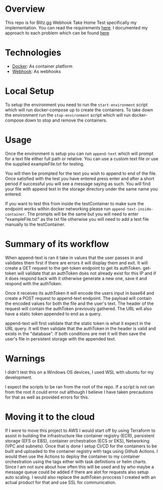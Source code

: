 # Overview
This repo is for Blitz.gg Webhook Take Home Test specifically my implementation. You can read the requirements [here](Blitz_DevOps_Take_Home_Test.pdf). I documented my approach to each problem which can be found [here](My_Approach_to_Blitz_Webhook_Take_Home_Test.md)

# Technologies
- [Docker](https://docker.com): As container platform
- [Webhook](https://github.com/adnanh/webhook): As webhooks

# Local Setup
To setup the environment you need to run the `start-environment` script which will run docker-compose up to create the containers. To take down the environment run the `stop-environment` script which will run docker-compose down to stop and remove the containers. 

# Usage
Once the environment is setup you can run `append-text` which will prompt for a text file either full path or relative. You can use a custom text file or use the supplied exampleFile.txt for testing. 

You will then be prompted for the text you wish to append to end of the file. Once satisfied with the test you have entered press enter and after a short period if successful you will see a message saying as such. You will find your file with append text in the storage directory under the same name you entered. 

If you want to test this from inside the testContainer to make sure the endpoint works within docker networking please run `append-text-inside-container`. The prompts will be the same but you will need to enter "exampleFile.txt" as the txt file otherwise you will need to add a text file manually to the testContainer. 

# Summary of its workflow
When append-text is ran it take in values that the user passes in and validates them first if there are errors it will display them and exit. It will create a GET request to the get-token endpoint to get its authToken. get-token will validate that an authToken does not already exist for this IP and if it does respond back with it otherwise generate a new one, save it and respond with the authToken. 

Once it receives its authToken it will encode the users input in base64 and create a POST request to append-text endpoint. The payload will contain the encoded values for both the file and the user's text. The header of the request will contain the authToken previously gathered. The URL will also have a static token appended to end as a query. 

append-text will first validate that the static token is what it expect in the URL query. It will then validate that the authToken in the header is valid and exists in the "database". If both conditions are met it will then save the user's file in persistent storage with the appended text. 

# Warnings
I didn't test this on a Windows OS devices, I used WSL with ubuntu for my development. 

I expect the scripts to be ran from the root of the repo. If a script is not ran from the root it could error out although I believe I have taken precautions for that as well as provided errors for this. 

# Moving it to the cloud
If I were to move this project to AWS I would start off by using Terraform to assist in building the infrastructure like container registry (ECR), persistent storage (EFS or EBS), container orchestration (ECS or EKS), Networking (VPC and subnets). Once that is done I setup CI/CD for the containers to be built and uploaded to the container registry with tags using Github Actions. I would then use the Actions to deploy the container to my container orchestration using the tags either with task definitions or helm charts. Since I am not sure about how often this will be used and by who maybe a message queue could be added if there are alot for requests also setup auto scaling. I would also replace the authToken proccess I created with an actual product for that and use SSL for communication. 
